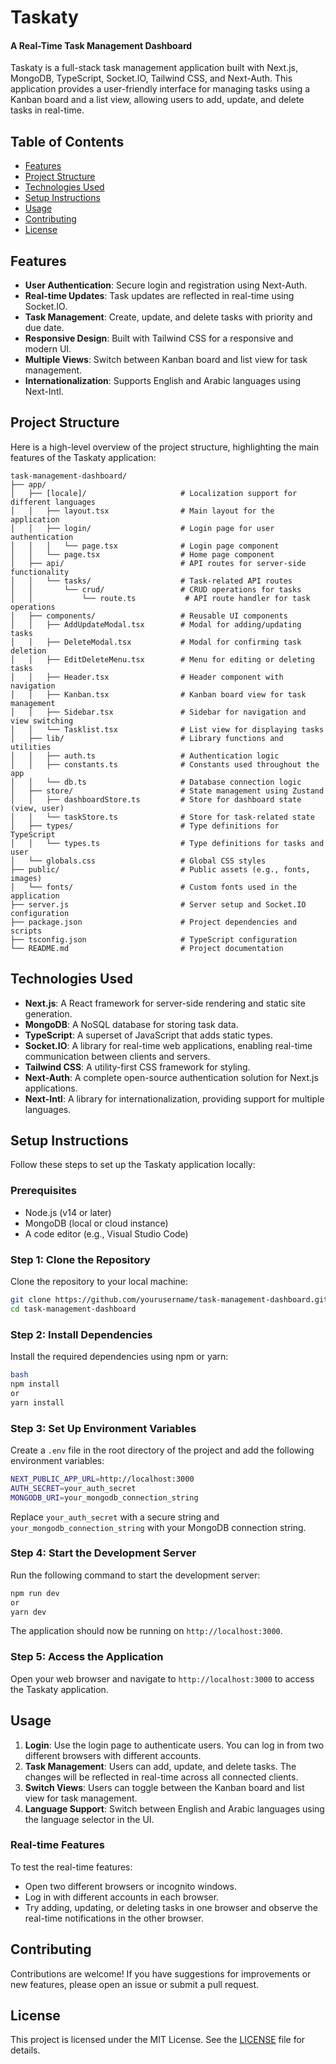 # Taskaty 
#### A Real-Time Task Management Dashboard

Taskaty is a full-stack task management application built with Next.js, MongoDB, TypeScript, Socket.IO, Tailwind CSS, and Next-Auth. This application provides a user-friendly interface for managing tasks using a Kanban board and a list view, allowing users to add, update, and delete tasks in real-time.

## Table of Contents

- [Features](#features)
- [Project Structure](#project-structure)
- [Technologies Used](#technologies-used)
- [Setup Instructions](#setup-instructions)
- [Usage](#usage)
- [Contributing](#contributing)
- [License](#license)

## Features

- **User Authentication**: Secure login and registration using Next-Auth.
- **Real-time Updates**: Task updates are reflected in real-time using Socket.IO.
- **Task Management**: Create, update, and delete tasks with priority and due date.
- **Responsive Design**: Built with Tailwind CSS for a responsive and modern UI.
- **Multiple Views**: Switch between Kanban board and list view for task management.
- **Internationalization**: Supports English and Arabic languages using Next-Intl.

## Project Structure

Here is a high-level overview of the project structure, highlighting the main features of the Taskaty application:

```
task-management-dashboard/
├── app/
│   ├── [locale]/                     # Localization support for different languages
│   │   ├── layout.tsx                # Main layout for the application
│   │   ├── login/                    # Login page for user authentication
│   │   │   └── page.tsx              # Login page component
│   │   └── page.tsx                  # Home page component
│   ├── api/                          # API routes for server-side functionality
│   │   └── tasks/                    # Task-related API routes
│   │       └── crud/                 # CRUD operations for tasks
│   │           └── route.ts           # API route handler for task operations
│   ├── components/                   # Reusable UI components
│   │   ├── AddUpdateModal.tsx        # Modal for adding/updating tasks
│   │   ├── DeleteModal.tsx           # Modal for confirming task deletion
│   │   ├── EditDeleteMenu.tsx        # Menu for editing or deleting tasks
│   │   ├── Header.tsx                # Header component with navigation
│   │   ├── Kanban.tsx                # Kanban board view for task management
│   │   ├── Sidebar.tsx               # Sidebar for navigation and view switching
│   │   └── Tasklist.tsx              # List view for displaying tasks
│   ├── lib/                          # Library functions and utilities
│   │   ├── auth.ts                   # Authentication logic
│   │   ├── constants.ts              # Constants used throughout the app
│   │   └── db.ts                     # Database connection logic
│   ├── store/                        # State management using Zustand
│   │   ├── dashboardStore.ts         # Store for dashboard state (view, user)
│   │   └── taskStore.ts              # Store for task-related state
│   ├── types/                        # Type definitions for TypeScript
│   │   └── types.ts                  # Type definitions for tasks and user
│   └── globals.css                   # Global CSS styles
├── public/                           # Public assets (e.g., fonts, images)
│   └── fonts/                        # Custom fonts used in the application
├── server.js                         # Server setup and Socket.IO configuration
├── package.json                      # Project dependencies and scripts
├── tsconfig.json                     # TypeScript configuration
└── README.md                         # Project documentation
```


## Technologies Used

- **Next.js**: A React framework for server-side rendering and static site generation.
- **MongoDB**: A NoSQL database for storing task data.
- **TypeScript**: A superset of JavaScript that adds static types.
- **Socket.IO**: A library for real-time web applications, enabling real-time communication between clients and servers.
- **Tailwind CSS**: A utility-first CSS framework for styling.
- **Next-Auth**: A complete open-source authentication solution for Next.js applications.
- **Next-Intl**: A library for internationalization, providing support for multiple languages.

## Setup Instructions

Follow these steps to set up the Taskaty application locally:

### Prerequisites

- Node.js (v14 or later)
- MongoDB (local or cloud instance)
- A code editor (e.g., Visual Studio Code)

### Step 1: Clone the Repository

Clone the repository to your local machine:
```bash
git clone https://github.com/yourusername/task-management-dashboard.git
cd task-management-dashboard
```

### Step 2: Install Dependencies

Install the required dependencies using npm or yarn:
```bash
bash
npm install
or
yarn install
```

### Step 3: Set Up Environment Variables

Create a `.env` file in the root directory of the project and add the following environment variables:
```bash
NEXT_PUBLIC_APP_URL=http://localhost:3000
AUTH_SECRET=your_auth_secret
MONGODB_URI=your_mongodb_connection_string
```

Replace `your_auth_secret` with a secure string and `your_mongodb_connection_string` with your MongoDB connection string.

### Step 4: Start the Development Server

Run the following command to start the development server:
```bash
npm run dev
or
yarn dev
```

The application should now be running on `http://localhost:3000`.

### Step 5: Access the Application

Open your web browser and navigate to `http://localhost:3000` to access the Taskaty application.

## Usage

1. **Login**: Use the login page to authenticate users. You can log in from two different browsers with different accounts.
2. **Task Management**: Users can add, update, and delete tasks. The changes will be reflected in real-time across all connected clients.
3. **Switch Views**: Users can toggle between the Kanban board and list view for task management.
4. **Language Support**: Switch between English and Arabic languages using the language selector in the UI.

### Real-time Features

To test the real-time features:
- Open two different browsers or incognito windows.
- Log in with different accounts in each browser.
- Try adding, updating, or deleting tasks in one browser and observe the real-time notifications in the other browser.

## Contributing

Contributions are welcome! If you have suggestions for improvements or new features, please open an issue or submit a pull request.

## License

This project is licensed under the MIT License. See the [LICENSE](LICENSE) file for details.
